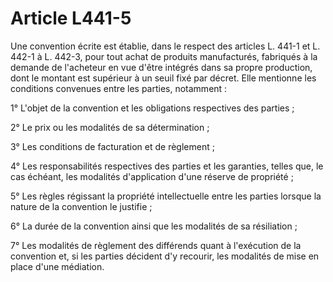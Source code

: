 # Article L441-5

Une convention écrite est établie, dans le respect des articles L. 441-1 et L. 442-1 à L. 442-3, pour tout achat de produits manufacturés, fabriqués à la demande de l'acheteur en vue d'être intégrés dans sa propre production, dont le montant est supérieur à un seuil fixé par décret. Elle mentionne les conditions convenues entre les parties, notamment :

1° L'objet de la convention et les obligations respectives des parties ;

2° Le prix ou les modalités de sa détermination ;

3° Les conditions de facturation et de règlement ;

4° Les responsabilités respectives des parties et les garanties, telles que, le cas échéant, les modalités d'application d'une réserve de propriété ;

5° Les règles régissant la propriété intellectuelle entre les parties lorsque la nature de la convention le justifie ;

6° La durée de la convention ainsi que les modalités de sa résiliation ;

7° Les modalités de règlement des différends quant à l'exécution de la convention et, si les parties décident d'y recourir, les modalités de mise en place d'une médiation.
